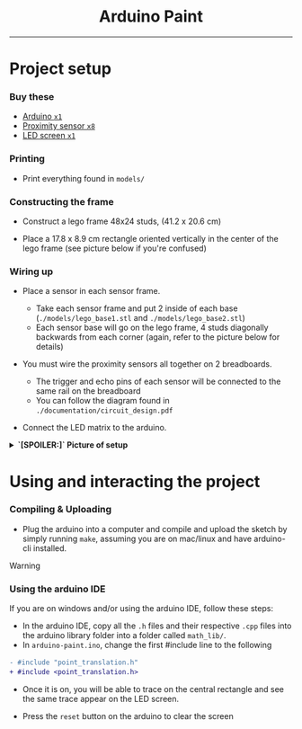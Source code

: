 <div align="center">
    <h1>Arduino Paint</h1>
</div>

---


# Project setup

### Buy these

- [Arduino `x1`](https://store-usa.arduino.cc/products/arduino-uno-rev3?gad_source=1)
- [Proximity sensor `x8`](https://www.adafruit.com/product/4019)
- [LED screen `x1`](https://www.adafruit.com/product/2601?gad_source=1)


### Printing
- Print everything found in `models/`


### Constructing the frame
- Construct a lego frame 48x24 studs, (41.2 x 20.6 cm)

- Place a 17.8 x 8.9 cm rectangle oriented vertically in the center of the lego
  frame (see picture below if you're confused)


### Wiring up

- Place a sensor in each sensor frame.
  - Take each sensor frame and put 2 inside of each base
    (`./models/lego_base1.stl` and `./models/lego_base2.stl`)
  - Each sensor base will go on the lego frame, 4 studs diagonally backwards
    from each corner (again, refer to the picture below for details)

- You must wire the proximity sensors all together on 2 breadboards.
    - The trigger and echo pins of each sensor will be connected to the same
      rail on the breadboard
    - You can follow the diagram found in `./documentation/circuit_design.pdf`

- Connect the LED matrix to the arduino.

<details>
  <summary><b>`[SPOILER:]` Picture of setup</b></summary>

  ![setup image](./documentation/setup.jpg)
</details>


# Using and interacting the project

### Compiling & Uploading

- Plug the arduino into a computer and compile and upload the sketch by simply
  running `make`, assuming you are on mac/linux and have arduino-cli installed.

> [!WARNING] 
> ### Using the arduino IDE
> If you are on windows and/or using the arduino IDE, follow these steps:
> - In the arduino IDE, copy all the `.h` files and their respective `.cpp` files into
>   the arduino library folder into a folder called `math_lib/`.
> - In `arduino-paint.ino`, change the first #include line to the following
> ```diff
> - #include "point_translation.h"
> + #include <point_translation.h>
> ```

- Once it is on, you will be able to trace on the central rectangle and see the
  same trace appear on the LED screen.

- Press the `reset` button on the arduino to clear the screen
